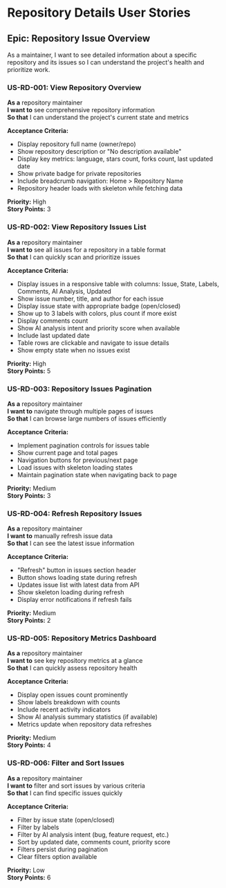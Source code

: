 # Repository Details User Stories

## Epic: Repository Issue Overview
As a maintainer, I want to see detailed information about a specific repository and its issues so I can understand the project's health and prioritize work.

### US-RD-001: View Repository Overview
**As a** repository maintainer  
**I want to** see comprehensive repository information  
**So that** I can understand the project's current state and metrics  

**Acceptance Criteria:**
- Display repository full name (owner/repo)
- Show repository description or "No description available"
- Display key metrics: language, stars count, forks count, last updated date
- Show private badge for private repositories
- Include breadcrumb navigation: Home > Repository Name
- Repository header loads with skeleton while fetching data

**Priority:** High  
**Story Points:** 3

### US-RD-002: View Repository Issues List
**As a** repository maintainer  
**I want to** see all issues for a repository in a table format  
**So that** I can quickly scan and prioritize issues  

**Acceptance Criteria:**
- Display issues in a responsive table with columns: Issue, State, Labels, Comments, AI Analysis, Updated
- Show issue number, title, and author for each issue
- Display issue state with appropriate badge (open/closed)
- Show up to 3 labels with colors, plus count if more exist
- Display comments count
- Show AI analysis intent and priority score when available
- Include last updated date
- Table rows are clickable and navigate to issue details
- Show empty state when no issues exist

**Priority:** High  
**Story Points:** 5

### US-RD-003: Repository Issues Pagination
**As a** repository maintainer  
**I want to** navigate through multiple pages of issues  
**So that** I can browse large numbers of issues efficiently  

**Acceptance Criteria:**
- Implement pagination controls for issues table
- Show current page and total pages
- Navigation buttons for previous/next page
- Load issues with skeleton loading states
- Maintain pagination state when navigating back to page

**Priority:** Medium  
**Story Points:** 3

### US-RD-004: Refresh Repository Issues
**As a** repository maintainer  
**I want to** manually refresh issue data  
**So that** I can see the latest issue information  

**Acceptance Criteria:**
- "Refresh" button in issues section header
- Button shows loading state during refresh
- Updates issue list with latest data from API
- Show skeleton loading during refresh
- Display error notifications if refresh fails

**Priority:** Medium  
**Story Points:** 2

### US-RD-005: Repository Metrics Dashboard
**As a** repository maintainer  
**I want to** see key repository metrics at a glance  
**So that** I can quickly assess repository health  

**Acceptance Criteria:**
- Display open issues count prominently
- Show labels breakdown with counts
- Include recent activity indicators
- Show AI analysis summary statistics (if available)
- Metrics update when repository data refreshes

**Priority:** Medium  
**Story Points:** 4

### US-RD-006: Filter and Sort Issues
**As a** repository maintainer  
**I want to** filter and sort issues by various criteria  
**So that** I can find specific issues quickly  

**Acceptance Criteria:**
- Filter by issue state (open/closed)
- Filter by labels
- Filter by AI analysis intent (bug, feature request, etc.)
- Sort by updated date, comments count, priority score
- Filters persist during pagination
- Clear filters option available

**Priority:** Low  
**Story Points:** 6
